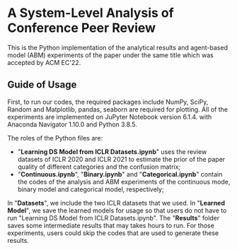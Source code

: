 # A System-Level Analysis of Conference Peer Review

This is the Python implementation of the analytical results and agent-based model (ABM) experiments of the paper under the same title which was accepted by ACM EC'22. 

## Guide of Usage
First, to run our codes, the required packages include NumPy, SciPy, Random and Matplotlib, pandas, seaborn are required for plotting. All of the experiments are implemented on JuPyter Notebook version 6.1.4. with Anaconda Navigator 1.10.0 and Python 3.8.5.

The roles of the Python files are:
* "**Learning DS Model from ICLR Datasets.ipynb**" uses the review datasets of ICLR 2020 and ICLR 2021 to estimate the prior of the paper quality of different categories and the confusion matrix;
* "**Continuous.ipynb**", "**Binary.ipynb**" and "**Categorical.ipynb**" contain the codes of the analysis and ABM experiments of the continuous mode, binary model and categorical model, respectively;

In "**Datasets**", we include the two ICLR datasets that we used. In "**Learned Model**", we save the learned models for usage so that users do not have to run "Learning DS Model from ICLR Datasets.ipynb". The "**Results**" folder saves some intermediate results that may takes hours to run. For those experiments, users could skip the codes that are used to generate these results.
